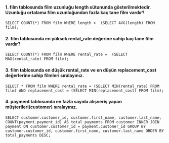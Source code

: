 #### 1. film tablosunda film uzunluğu length sütununda gösterilmektedir. Uzunluğu ortalama film uzunluğundan fazla kaç tane film vardır?
`SELECT COUNT(*) FROM film
WHERE length > 
(SELECT AVG(length) FROM film);`

#### 2. film tablosunda en yüksek rental_rate değerine sahip kaç tane film vardır?
`SELECT COUNT(*) FROM film
WHERE rental_rate = 
(SELECT MAX(rental_rate) FROM film);`

#### 3. film tablosunda en düşük rental_rate ve en düşün replacement_cost değerlerine sahip filmleri sıralayınız.
`SELECT *
FROM film
WHERE rental_rate = (SELECT MIN(rental_rate) FROM film)
AND replacement_cost = (SELECT MIN(replacement_cost) FROM film);
`

#### 4. payment tablosunda en fazla sayıda alışveriş yapan müşterileri(customer) sıralayınız.
`SELECT customer.customer_id, customer.first_name, customer.last_name, COUNT(payment.payment_id) AS total_payments
FROM customer
INNER JOIN payment ON customer.customer_id = payment.customer_id
GROUP BY customer.customer_id, customer.first_name, customer.last_name
ORDER BY total_payments DESC;
`
